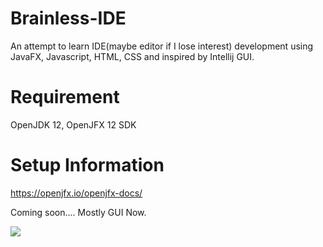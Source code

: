 # Brainless-IDE
An attempt to learn IDE(maybe editor if I lose interest) development using JavaFX, Javascript, HTML, CSS and inspired by Intellij GUI.

# Requirement
OpenJDK 12, OpenJFX 12 SDK

# Setup Information
https://openjfx.io/openjfx-docs/


Coming soon.... Mostly GUI Now.

![](Brainless.gif)

